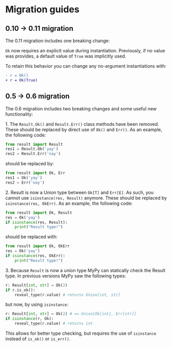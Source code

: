 # Migration guides

## 0.10 -> 0.11 migration

The 0.11 migration includes one breaking change:

`Ok` now requires an explicit value during instantiation. Previously, if no
value was provides, a default value of `True` was implicitly used.

To retain this behavior you can change any no-argument instantiations with:

```diff
- r = Ok()
+ r = Ok(True)
```

## 0.5 -> 0.6 migration

The 0.6 migration includes two breaking changes and some useful new functionality:

1\. The `Result.Ok()` and `Result.Err()` class methods have been removed. 
These should be replaced by direct use of `Ok()` and `Err()`. As an example, the following code:

```python
from result import Result
res1 = Result.Ok('yay')
res2 = Result.Err('nay')
```

should be replaced by:

```python
from result import Ok, Err
res1 = Ok('yay')
res2 = Err('nay')
```

2\. Result is now a Union type between `Ok[T]` and `Err[E]`. As such, you cannot use `isinstance(res, Result)` anymore.
These should be replaced by `isinstance(res, OkErr)`. As an example, the following code:

```python
from result import Ok, Result
res = Ok('yay')
if isinstance(res, Result):
    print("Result type!")
``` 

should be replaced with:

```python
from result import Ok, OkErr
res = Ok('yay')
if isinstance(res, OkErr):
    print("Result type!")
```

3\. Because `Result` is now a union type MyPy can statically check the Result type.
 In previous versions MyPy saw the following types:

```python
r: Result[int, str] = Ok(2)
if r.is_ok():
    reveal_type(r.value) # returns Union[int, str]
```

but now, by using `isinstance`:

```python
r: Result[int, str] = Ok(2) # == Union[Ok[int], Err[str]]
if isinstance(r, Ok):
    reveal_type(r.value) # returns int
```

This allows for better type checking, but requires the use of `isinstance` instead of `is_ok()` or `is_err()`.
